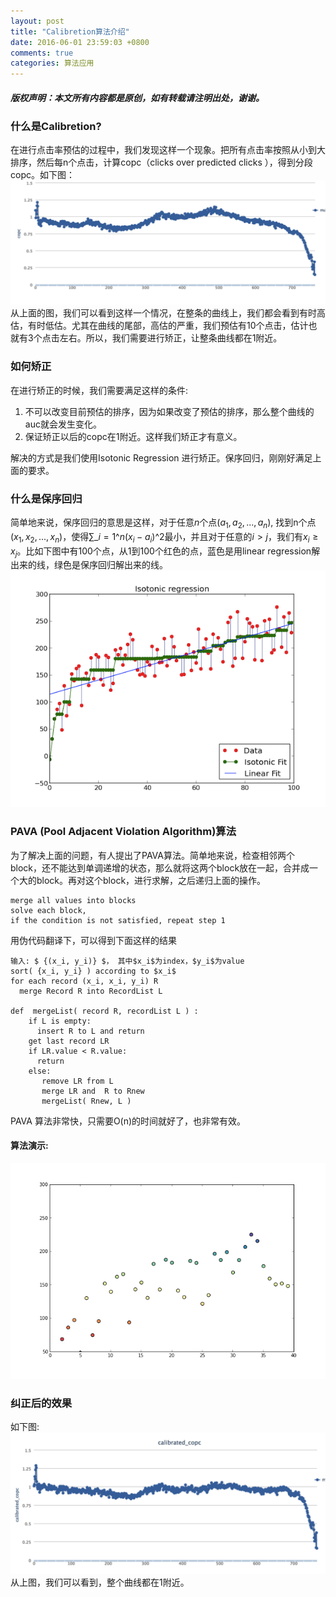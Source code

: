 ```yaml
---
layout: post
title: "Calibretion算法介绍"
date: 2016-06-01 23:59:03 +0800
comments: true
categories: 算法应用
---
```

##### 版权声明：本文所有内容都是原创，如有转载请注明出处，谢谢。

### 什么是Calibretion?
在进行点击率预估的过程中，我们发现这样一个现象。把所有点击率按照从小到大排序，然后每n个点击，计算copc（clicks over predicted clicks ），得到分段copc。如下图：
![copc1](/images/copc-1.png)
从上面的图，我们可以看到这样一个情况，在整条的曲线上，我们都会看到有时高估，有时低估。尤其在曲线的尾部，高估的严重，我们预估有10个点击，估计也就有3个点击左右。所以，我们需要进行矫正，让整条曲线都在1附近。

### 如何矫正
在进行矫正的时候，我们需要满足这样的条件:

1. 不可以改变目前预估的排序，因为如果改变了预估的排序，那么整个曲线的auc就会发生变化。
2. 保证矫正以后的copc在1附近。这样我们矫正才有意义。

解决的方式是我们使用Isotonic Regression 进行矫正。保序回归，刚刚好满足上面的要求。

### 什么是保序回归
简单地来说，保序回归的意思是这样，对于任意$n$个点$(a_1, a_2, ..., a_n)$, 找到n个点$(x_1, x_2, ... , x_n)$，使得$\sum\_{i=1}\^n (x_i - a_i)\^2$最小，并且对于任意的$i > j$，我们有$x_i \ge x_j$。比如下图中有100个点，从1到100个红色的点，蓝色是用linear regression解出来的线，绿色是保序回归解出来的线。
![isotonic-regression](/images/plot_isotonic_regression_1.png)

### PAVA (Pool Adjacent Violation Algorithm)算法
为了解决上面的问题，有人提出了PAVA算法。简单地来说，检查相邻两个block，还不能达到单调递增的状态，那么就将这两个block放在一起，合并成一个大的block。再对这个block，进行求解，之后递归上面的操作。
```
merge all values into blocks
solve each block, 
if the condition is not satisfied, repeat step 1 
```
用伪代码翻译下，可以得到下面这样的结果

```
输入: $ {(x_i, y_i)} $， 其中$x_i$为index，$y_i$为value
sort( {x_i, y_i} ) according to $x_i$
for each record (x_i, x_i, y_i) R
  merge Record R into RecordList L

def  mergeList( record R, recordList L ) :
    if L is empty:
      insert R to L and return
    get last record LR
    if LR.value < R.value:
      return 
    else:
       remove LR from L
       merge LR and  R to Rnew
       mergeList( Rnew, L )
```

PAVA 算法非常快，只需要O(n)的时间就好了，也非常有效。

#### 算法演示:
![pava-gif](/images/isotonic.gif)

### 纠正后的效果
如下图:
![copc2](/images/copc-2.png)
从上图，我们可以看到，整个曲线都在1附近。

